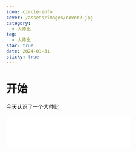 ```yaml
---
icon: circle-info
cover: /assets/images/cover2.jpg
category:
  - 大帅比
tag:
  - 大帅比
star: true
date: 2024-01-31
sticky: true
---
```


# 开始

今天认识了一个大帅比

<iframe frameborder="no" border="0" marginwidth="0" marginheight="0" width=330 height=86 src="//music.163.com/outchain/player?type=2&id=1485072633&auto=1&height=66"></iframe>

